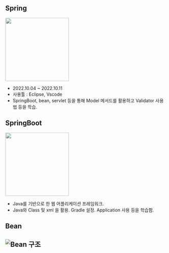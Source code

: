 ## **Spring**
<img src="https://melonicedlatte.com/assets/images/2021_3Q/spring_logo.png" width="200" height="200">

+ 2022.10.04 ~ 2022.10.11
+ 사용툴 : Eclipse, Vscode
+ SpringBoot, bean, servlet 등을 통해 Model 메서드를 활용하고 Validator 사용법 등을 학습.

## **SpringBoot**
<img src="https://velog.velcdn.com/images%2Fgalaxy%2Fpost%2Fb501f325-1810-4e26-962e-e66ca0b94ca9%2Fimage.png" width="200" height="200">

- Java를 기반으로 한 웹 어플리케이션 프레임워크.
- Java와 Class 및 xml 을 활용. Gradle 설정. Application 사용 등을 학습함.

## **Bean**
![Bean 구조](https://gmlwjd9405.github.io/images/spring-framework/spring-bean.png)
- 